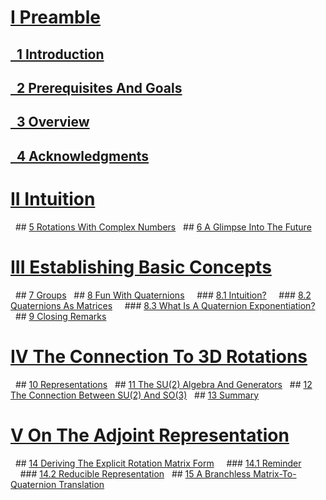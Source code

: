 <script src="load-mathjax.js" async></script>

# [I Preamble](https://07u.github.io/skills-github-pages/Preamble)
## [&nbsp;&nbsp;1 Introduction](https://07u.github.io/skills-github-pages/Preamble#1-introduction)
## [&nbsp;&nbsp;2 Prerequisites And Goals](https://07u.github.io/skills-github-pages/Preamble#2-prerequisites-and-goals)
## [&nbsp;&nbsp;3 Overview](https://07u.github.io/skills-github-pages/Preamble#3-overview)
## [&nbsp;&nbsp;4 Acknowledgments](https://07u.github.io/skills-github-pages/Preamble#4-acknowledgments)

# [II Intuition](https://07u.github.io/skills-github-pages/Intuition)
&nbsp;&nbsp;## [5 Rotations With Complex Numbers](https://07u.github.io/skills-github-pages/Intuition#5-rotations-with-complex-numbers)
&nbsp;&nbsp;## [6 A Glimpse Into The Future](https://07u.github.io/skills-github-pages/Intuition#6-a-glimpse-into-the-future)

# [III Establishing Basic Concepts](https://07u.github.io/skills-github-pages/EstablishingBasicConcepts)
&nbsp;&nbsp;## [7 Groups](https://07u.github.io/skills-github-pages/EstablishingBasicConcepts#7-groups)
&nbsp;&nbsp;## [8 Fun With Quaternions](https://07u.github.io/skills-github-pages/EstablishingBasicConcepts#8-fun-with-quaternions)
&nbsp;&nbsp;&nbsp;&nbsp;### [8.1 Intuition?](https://07u.github.io/skills-github-pages/EstablishingBasicConcepts#81-intuition)
&nbsp;&nbsp;&nbsp;&nbsp;### [8.2 Quaternions As Matrices](https://07u.github.io/skills-github-pages/EstablishingBasicConcepts#82-quaternions-as-matrices)
&nbsp;&nbsp;&nbsp;&nbsp;### [8.3 What Is A Quaternion Exponentiation?](https://07u.github.io/skills-github-pages/EstablishingBasicConcepts#83-what-is-a-quaternion-exponentiation)
&nbsp;&nbsp;## [9 Closing Remarks](https://07u.github.io/skills-github-pages/EstablishingBasicConcepts#9-closing-remarks)

# [IV The Connection To 3D Rotations](https://07u.github.io/skills-github-pages/TheConnectionTo3DRotations)
&nbsp;&nbsp;## [10 Representations](https://07u.github.io/skills-github-pages/TheConnectionTo3DRotations#10-representations)
&nbsp;&nbsp;## [11 The SU(2) Algebra And Generators](https://07u.github.io/skills-github-pages/TheConnectionTo3DRotations#11-the-su2-algebra-and-generators)
&nbsp;&nbsp;## [12 The Connection Between SU(2) And SO(3)](https://07u.github.io/skills-github-pages/TheConnectionTo3DRotations#12-the-connection-between-su2-and-so3)
&nbsp;&nbsp;## [13 Summary](https://07u.github.io/skills-github-pages/TheConnectionTo3DRotations#13-summary)

# [V On The Adjoint Representation](https://07u.github.io/skills-github-pages/OnTheAdjointRepresentation)
&nbsp;&nbsp;## [14 Deriving The Explicit Rotation Matrix Form](https://07u.github.io/skills-github-pages/OnTheAdjointRepresentation#14-deriving-the-explicit-rotation-matrix-form)
&nbsp;&nbsp;&nbsp;&nbsp;### [14.1 Reminder](https://07u.github.io/skills-github-pages/OnTheAdjointRepresentation#141-reminder)
&nbsp;&nbsp;&nbsp;&nbsp;### [14.2 Reducible Representation](https://07u.github.io/skills-github-pages/OnTheAdjointRepresentation#142-reducible-representation)
&nbsp;&nbsp;## [15 A Branchless Matrix-To-Quaternion Translation](https://07u.github.io/skills-github-pages/OnTheAdjointRepresentation#15-a-branchless-matrix-to-quaternion-translation)
